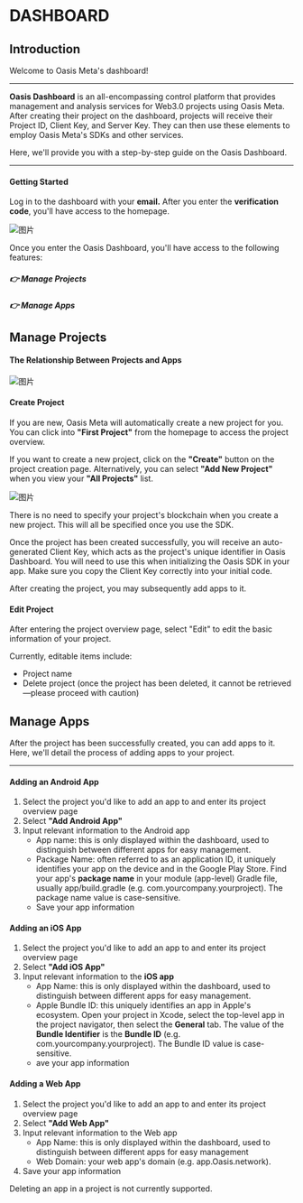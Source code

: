 # DASHBOARD

## Introduction

Welcome to Oasis Meta's dashboard!

---

**Oasis Dashboard** is an all-encompassing control platform that provides management and analysis services for Web3.0 projects using Oasis Meta. After creating their project on the dashboard, projects will receive their Project ID, Client Key, and Server Key. They can then use these elements to employ Oasis Meta's SDKs and other services.

Here, we'll provide you with a step-by-step guide on the Oasis Dashboard.

---

#### Getting Started

Log in to the dashboard with your **email.** After you enter the **verification code**, you'll have access to the homepage.

![图片](https://1871216767-files.gitbook.io/~/files/v0/b/gitbook-x-prod.appspot.com/o/spaces%2FF6uqWeUD7kwCZqSpBtVz%2Fuploads%2Fgit-blob-852f849dfcde56303b735eda66a08588a466fc61%2Fdenglu%20.jpg?alt=media)

Once you enter the Oasis Dashboard, you'll have access to the following features:

##### 👉 Manage Projects

##### 👉 Manage Apps

## Manage Projects

#### The Relationship Between Projects and Apps

![图片](https://1871216767-files.gitbook.io/~/files/v0/b/gitbook-x-prod.appspot.com/o/spaces%2FF6uqWeUD7kwCZqSpBtVz%2Fuploads%2Fgit-blob-ff5ae55474823d3d584d8e46ca05a516ac81ecbc%2F%E5%9B%BE1.jpg?alt=media)

#### Create Project

If you are new, Oasis Meta will automatically create a new project for you. You can click into **"First Project"** from the homepage to access the project overview.

If you want to create a new project, click on the **"Create"** button on the project creation page. Alternatively, you can select **"Add New Project"** when you view your **"All Projects"** list.

![图片](https://1871216767-files.gitbook.io/~/files/v0/b/gitbook-x-prod.appspot.com/o/spaces%2FF6uqWeUD7kwCZqSpBtVz%2Fuploads%2Fgit-blob-d8242406fbe8ef491b6a06bf293c10b06e7200ee%2F%E7%94%BB%E6%9D%BF%201.jpg?alt=media)

There is no need to specify your project's blockchain when you create a new project. This will all be specified once you use the SDK.

Once the project has been created successfully, you will receive an auto-generated Client Key, which acts as the project's unique identifier in Oasis Dashboard. You will need to use this when initializing the Oasis SDK in your app. Make sure you copy the Client Key correctly into your initial code.

After creating the project, you may subsequently add apps to it.

#### Edit Project

After entering the project overview page, select "Edit" to edit the basic information of your project.

Currently, editable items include:

- Project name
- Delete project (once the project has been deleted, it cannot be retrieved—please proceed with caution)

## Manage Apps

After the project has been successfully created, you can add apps to it.
Here, we'll detail the process of adding apps to your project.

---

#### Adding an Android App

1. Select the project you'd like to add an app to and enter its project overview page
2. Select **"Add Android App"**
3. Input relevant information to the Android app
   - App name: this is only displayed within the dashboard, used to distinguish between different apps for easy management.
   - Package Name: often referred to as an application ID, it uniquely identifies your app on the device and in the Google Play Store. Find your app's **package name** in your module (app-level) Gradle file, usually app/build.gradle (e.g. com.yourcompany.yourproject). The package name value is case-sensitive.
   - Save your app information

#### Adding an iOS App

1. Select the project you'd like to add an app to and enter its project overview page
2. Select **"Add iOS App"**
3. Input relevant information to the **iOS app**
   - App Name: this is only displayed within the dashboard, used to distinguish between different apps for easy management.
   - Apple Bundle ID: this uniquely identifies an app in Apple's ecosystem. Open your project in Xcode, select the top-level app in the project navigator, then select the **General** tab. The value of the **Bundle Identifier** is the **Bundle ID** (e.g. com.yourcompany.yourproject). The Bundle ID value is case-sensitive.
   - ave your app information

#### Adding a Web App

1. Select the project you'd like to add an app to and enter its project overview page
2. Select **"Add Web App"**
3. Input relevant information to the Web app
   - App Name: this is only displayed within the dashboard, used to distinguish between different apps for easy management
   - Web Domain: your web app's domain (e.g. app.Oasis.network).
4. Save your app information

Deleting an app in a project is not currently supported.
